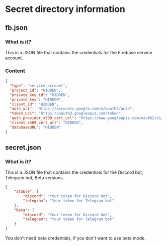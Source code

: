 # Secret directory information
## fb.json

### What is it?
This is a JSON file that contains the credentials for the Firebase service account.

### Content
```json
{
  "type": "service_account",
  "project_id": "HIDDEN",
  "private_key_id": "HIDDEN",
  "private_key": "HIDDEN",
  "client_id": "HIDDEN",
  "auth_uri": "https://accounts.google.com/o/oauth2/auth",
  "token_uri": "https://oauth2.googleapis.com/token",
  "auth_provider_x509_cert_url": "https://www.googleapis.com/oauth2/v1/certs",
  "client_x509_cert_url": "HIDDEN",
  "databaseURL": "HIDDEN"
}

```
## secret.json

### What is it?
This is a JSON file that contains the credentials for the Discord bot, Telegram bot, Beta versions.
```json
{
    "stable": {
        "discord": "Your token for Discord bot",
        "telegram": "Your token for Telegram bot"
    },
    "beta": {
        "discord": "Your token for Discord bot",
        "telegram": "Your token for Telegram bot"
    }
}
```
You don't need beta credentials, if you don't want to use beta mode.